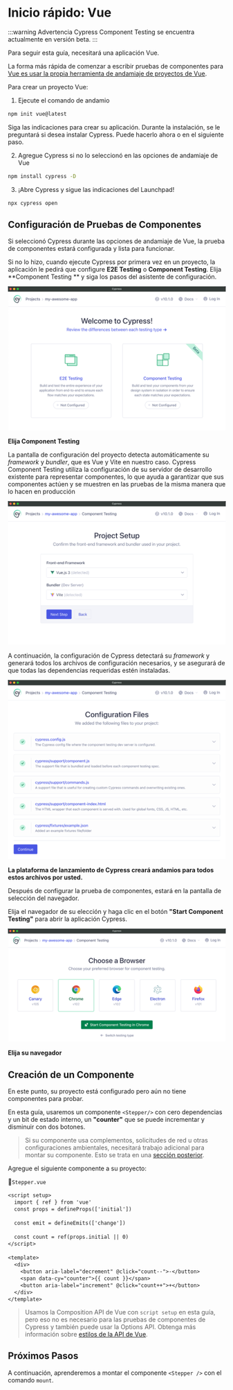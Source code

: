 # Inicio rápido: Vue

:::warning Advertencia
Cypress Component Testing se encuentra actualmente en versión beta.
:::

Para seguir esta guía, necesitará una aplicación Vue.

La forma más rápida de comenzar a escribir pruebas de componentes para [Vue es usar la propia herramienta de andamiaje de proyectos de Vue](https://vuejs.org/guide/quick-start.html).

Para crear un proyecto Vue:

1. Ejecute el comando de andamio

```bash
npm init vue@latest
```

Siga las indicaciones para crear su aplicación. Durante la instalación, se le preguntará si desea instalar Cypress. Puede hacerlo ahora o en el siguiente paso.

2. Agregue Cypress si no lo seleccionó en las opciones de andamiaje de Vue

```bash
npm install cypress -D
```

3. ¡Abre Cypress y sigue las indicaciones del Launchpad!

```bash
npx cypress open
```

## Configuración de Pruebas de Componentes

Si seleccionó Cypress durante las opciones de andamiaje de Vue, la prueba de componentes estará configurada y lista para funcionar.

Si no lo hizo, cuando ejecute Cypress por primera vez en un proyecto, la aplicación le pedirá que configure **E2E Testing** o **Component Testing**. Elija **Component Testing ** y siga los pasos del asistente de configuración.

![configuring-component-testing](./img/configuring-component-testing1.png)

**Elija Component Testing**

La pantalla de configuración del proyecto detecta automáticamente su _framework_ y _bundler_, que es Vue y Vite en nuestro caso. Cypress Component Testing utiliza la configuración de su servidor de desarrollo existente para representar componentes, lo que ayuda a garantizar que sus componentes actúen y se muestren en las pruebas de la misma manera que lo hacen en producción

![configuring-component-testing](./img/configuring-component-testing2.png)

A continuación, la configuración de Cypress detectará su _framework_ y generará todos los archivos de configuración necesarios, y se asegurará de que todas las dependencias requeridas estén instaladas.

![configuring-component-testing](./img/configuring-component-testing3.png)

**La plataforma de lanzamiento de Cypress creará andamios para todos estos archivos por usted.**

Después de configurar la prueba de componentes, estará en la pantalla de selección del navegador.

Elija el navegador de su elección y haga clic en el botón **"Start Component Testing"** para abrir la aplicación Cypress.

![configuring-component-testing](./img/configuring-component-testing4.png)

**Elija su navegador**

## Creación de un Componente

En este punto, su proyecto está configurado pero aún no tiene componentes para probar.

En esta guía, usaremos un componente `<Stepper/>` con cero dependencias y un bit de estado interno, un **"counter"** que se puede incrementar y disminuir con dos botones.

>Si su componente usa complementos, solicitudes de red u otras configuraciones ambientales, necesitará trabajo adicional para montar su componente. Esto se trata en una [sección posterior](https://docs.cypress.io/guides/component-testing/custom-mount-vue).

Agregue el siguiente componente a su proyecto:

📃`Stepper.vue`
```vue
<script setup>
  import { ref } from 'vue'
  const props = defineProps(['initial'])

  const emit = defineEmits(['change'])

  const count = ref(props.initial || 0)
</script>

<template>
  <div>
    <button aria-label="decrement" @click="count--">-</button>
    <span data-cy="counter">{{ count }}</span>
    <button aria-label="increment" @click="count++">+</button>
  </div>
</template>
```

>Usamos la Composition API de Vue con `script setup` en esta guía, pero eso no es necesario para las pruebas de componentes de Cypress y también puede usar la Options API. Obtenga más información sobre [estilos de la API de Vue](https://vuejs.org/guide/introduction.html#api-styles).

## Próximos Pasos

A continuación, aprenderemos a montar el componente `<Stepper />` con el comando `mount`.

